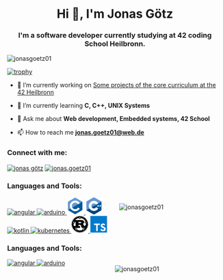 <h1 align="center">Hi 👋, I'm Jonas Götz</h1>
<h3 align="center">I'm a software developer currently studying at 42 coding School Heilbronn.</h3>

<p align="left"> <img src="https://komarev.com/ghpvc/?username=jonasgoetz01&label=Profile%20views&color=0e75b6&style=flat" alt="jonasgoetz01" /> </p>

[![trophy](https://github-profile-trophy.vercel.app/?username=jonasgoetz01&title=MultiLanguage,Followers,Stars,Joined2020,Commits,Experience,PullRequests&theme=dracula)](https://github.com/ryo-ma/github-profile-trophy)

- 🔭 I’m currently working on [Some projects of the core curriculum at the 42 Heilbronn](https://github.com/JonasGoetz01/42-pipex)

- 🌱 I’m currently learning **C, C++, UNIX Systems**

- 💬 Ask me about **Web development, Embedded systems, 42 School**

- 📫 How to reach me **jonas.goetz01@web.de**

<h3 align="left">Connect with me:</h3>
<p align="left">
<a href="https://linkedin.com/in/jonas götz" target="blank"><img align="center" src="https://raw.githubusercontent.com/rahuldkjain/github-profile-readme-generator/master/src/images/icons/Social/linked-in-alt.svg" alt="jonas götz" height="30" width="40" /></a>
<a href="https://instagram.com/jonas.goetz01" target="blank"><img align="center" src="https://raw.githubusercontent.com/rahuldkjain/github-profile-readme-generator/master/src/images/icons/Social/instagram.svg" alt="jonas.goetz01" height="30" width="40" /></a>
</p>

<h3 align="left">Languages and Tools:</h3>

<div style="display: flex; justify-content: space-between; align-items: flex-start; flex-wrap: wrap;">
  <div style="width: 48%;">
    <a href="https://angular.io" target="_blank" rel="noreferrer"> 
    <img src="https://angular.io/assets/images/logos/angular/angular.svg" alt="angular" width="40" height="40"/> 
  </a> 
  <a href="https://www.arduino.cc/" target="_blank" rel="noreferrer"> 
    <img src="https://cdn.worldvectorlogo.com/logos/arduino-1.svg" alt="arduino" width="40" height="40"/> 
  </a> 
  <a href="https://www.cprogramming.com/" target="_blank" rel="noreferrer"> 
    <img src="https://raw.githubusercontent.com/devicons/devicon/master/icons/c/c-original.svg" alt="c" width="40" height="40"/> 
  </a> 
  <a href="https://www.w3schools.com/cpp/" target="_blank" rel="noreferrer"> 
    <img src="https://raw.githubusercontent.com/devicons/devicon/master/icons/cplusplus/cplusplus-original.svg" alt="cplusplus" width="40" height="40"/> 
  </a> 
  <a href="https://kotlinlang.org" target="_blank" rel="noreferrer"> 
    <img src="https://www.vectorlogo.zone/logos/kotlinlang/kotlinlang-icon.svg" alt="kotlin" width="40" height="40"/> 
  </a> 
  <a href="https://kubernetes.io" target="_blank" rel="noreferrer"> 
    <img src="https://www.vectorlogo.zone/logos/kubernetes/kubernetes-icon.svg" alt="kubernetes" width="40" height="40"/> 
  </a> 
  <a href="https://www.rust-lang.org" target="_blank" rel="noreferrer"> 
    <img src="https://raw.githubusercontent.com/devicons/devicon/master/icons/rust/rust-plain.svg" alt="rust" width="40" height="40"/> 
    <a href="https://www.typescriptlang.org/" target="_blank" rel="noreferrer"> 
      <img src="https://raw.githubusercontent.com/devicons/devicon/master/icons/typescript/typescript-original.svg" alt="typescript" width="40" height="40"/> 
    </a>
  </div>

  <div style="width: 48%;">
    <p><img style="width: 100%; height: 100%" src="https://github-readme-stats.vercel.app/api/top-langs?username=jonasgoetz01&show_icons=true&locale=en&layout=compact" alt="jonasgoetz01" /></p>
  </div>
</div>

<h3 align="left">Languages and Tools:</h3>

<div style="display: flex; flex-wrap: wrap;">
  <div style="float: left; width: 50%">
    <a href="https://angular.io" target="_blank" rel="noreferrer"> 
      <img src="https://angular.io/assets/images/logos/angular/angular.svg" alt="angular" width="40" height="40"/> 
    </a> 
    <a href="https://www.arduino.cc/" target="_blank" rel="noreferrer"> 
      <img src="https://cdn.worldvectorlogo.com/logos/arduino-1.svg" alt="arduino" width="40" height="40"/> 
    </a> 
    <!-- Add more icons here -->
  </div>

  <div style="float: left; width: 50%">
    <p><img style="width: 20%; height: auto;" src="https://github-readme-stats.vercel.app/api/top-langs?username=jonasgoetz01&show_icons=true&locale=en&layout=compact" alt="jonasgoetz01" /></p>
  </div>
</div>
